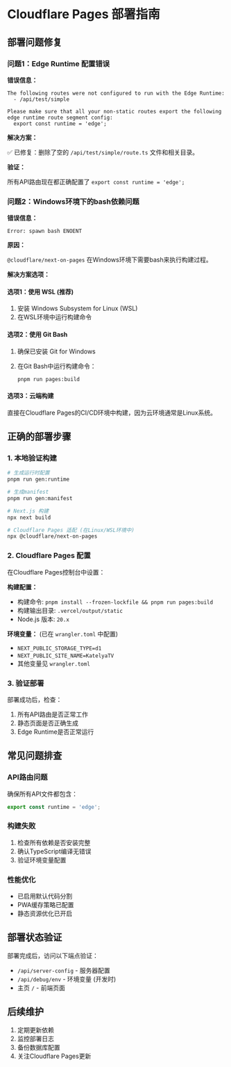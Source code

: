 # Cloudflare Pages 部署指南

## 部署问题修复

### 问题1：Edge Runtime 配置错误

**错误信息：**

```text
The following routes were not configured to run with the Edge Runtime:
  - /api/test/simple

Please make sure that all your non-static routes export the following edge runtime route segment config:
  export const runtime = 'edge';
```

**解决方案：**

✅ 已修复：删除了空的 `/api/test/simple/route.ts` 文件和相关目录。

**验证：**

所有API路由现在都正确配置了 `export const runtime = 'edge';`

### 问题2：Windows环境下的bash依赖问题

**错误信息：**

```text
Error: spawn bash ENOENT
```

**原因：**

`@cloudflare/next-on-pages` 在Windows环境下需要bash来执行构建过程。

**解决方案选项：**

#### 选项1：使用 WSL (推荐)

1. 安装 Windows Subsystem for Linux (WSL)
2. 在WSL环境中运行构建命令

#### 选项2：使用 Git Bash

1. 确保已安装 Git for Windows
2. 在Git Bash中运行构建命令：

   ```bash
   pnpm run pages:build
   ```

#### 选项3：云端构建

直接在Cloudflare Pages的CI/CD环境中构建，因为云环境通常是Linux系统。

## 正确的部署步骤

### 1. 本地验证构建

```bash
# 生成运行时配置
pnpm run gen:runtime

# 生成manifest
pnpm run gen:manifest

# Next.js 构建
npx next build

# Cloudflare Pages 适配 (在Linux/WSL环境中)
npx @cloudflare/next-on-pages
```

### 2. Cloudflare Pages 配置

在Cloudflare Pages控制台中设置：

**构建配置：**

- 构建命令: `pnpm install --frozen-lockfile && pnpm run pages:build`
- 构建输出目录: `.vercel/output/static`
- Node.js 版本: `20.x`

**环境变量：** (已在 `wrangler.toml` 中配置)

- `NEXT_PUBLIC_STORAGE_TYPE=d1`
- `NEXT_PUBLIC_SITE_NAME=KatelyaTV`
- 其他变量见 `wrangler.toml`

### 3. 验证部署

部署成功后，检查：

1. 所有API路由是否正常工作
2. 静态页面是否正确生成
3. Edge Runtime是否正常运行

## 常见问题排查

### API路由问题

确保所有API文件都包含：

```typescript
export const runtime = 'edge';
```

### 构建失败

1. 检查所有依赖是否安装完整
2. 确认TypeScript编译无错误
3. 验证环境变量配置

### 性能优化

- 已启用默认代码分割
- PWA缓存策略已配置
- 静态资源优化已开启

## 部署状态验证

部署完成后，访问以下端点验证：

- `/api/server-config` - 服务器配置
- `/api/debug/env` - 环境变量 (开发时)
- 主页 `/` - 前端页面

## 后续维护

1. 定期更新依赖
2. 监控部署日志
3. 备份数据库配置
4. 关注Cloudflare Pages更新
